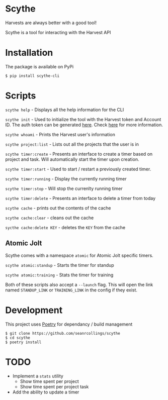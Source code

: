 # Scythe
Harvests are always better with a good tool!

Scythe is a tool for interacting with the Harvest API


# Installation
The package is available on PyPi
```
$ pip install scythe-cli
```

# Scripts
`scythe help` - Displays all the help information for the CLI

`scythe init` - Used to initialize the tool with the Harvest token and Account ID. The auth token can be generated [here](https://id.getharvest.com/developers). Check [here](https://help.getharvest.com/api-v2/authentication-api/authentication/authentication/) for more information.

`scythe whoami` - Prints the Harvest user's information

`scythe project:list` - Lists out all the projects that the user is in

`scythe timer:create` - Presents an interface to create a timer based on project and task. Will automatically start the timer upon creation.

`scythe timer:start` - Used to start / restart a previously created timer.

`scythe timer:running` - Display the currently running timer

`scythe timer:stop` - Will stop the currenlty running timer

`scythe timer:delete` - Presents an interface to delete a timer from today

`scythe cache` - prints out the contents of the cache

`scythe cache:clear` - cleans out the cache

`sycthe cache:delete KEY` - deletes the `KEY` from the cache

## Atomic Jolt
Scythe comes with a namespace `atomic` for Atomic Jolt specific timers.

`scythe atomic:standup` - Starts the timer for standup

`scythe atomic:training` - Stats the timer for training

Both of these scripts also accept a `--launch` flag. This will open the link named `STANDUP_LINK` or `TRAINING_LINK` in the config if they exist.


# Development
This project uses [Poetry](https://python-poetry.org/) for dependancy / build management
```
$ git clone https://github.com/seanrcollings/scythe
$ cd scythe
$ poetry install
```

# TODO
- Implement a `stats` utility
  - Show time spent per project
  - Show time spent per project task
- Add the ability to update a timer
